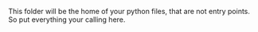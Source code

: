 This folder will be the home of your python files, that are not entry points.
So put everything your calling here.